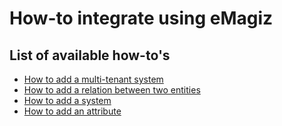 # How-to integrate using eMagiz

## List of available how-to's  

- [How to add a multi-tenant system](add-multi-tenant-system.md)
- [How to add a relation between two entities](add-a-relation-between-two-entities.md)
- [How to add a system](add-a-system.md)
- [How to add an attribute](add-an-attribute.md)
